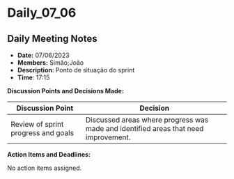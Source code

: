 # Daily_07_06

## Daily Meeting Notes

- **Date:** 07/06/2023
- **Members:** Simão;João
- **Description**: Ponto de situação do sprint
- **Time**: 17:15

**Discussion Points and Decisions Made:**

| Discussion Point | Decision |
| --- | --- |
| Review of sprint progress and goals   	| Discussed areas where progress was made and identified areas that need improvement.   |

**Action Items and Deadlines:**

No action items assigned.
